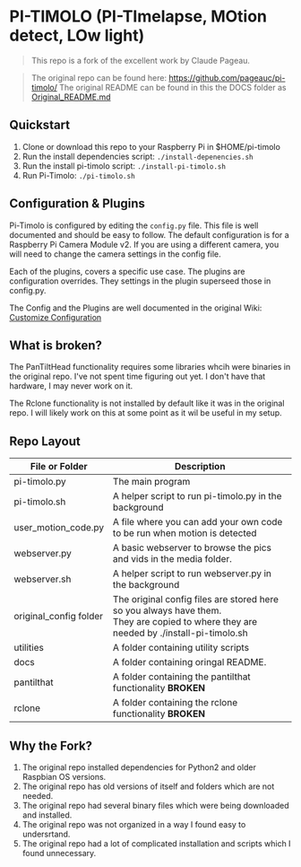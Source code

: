 # PI-TIMOLO (PI-TImelapse, MOtion detect, LOw light)

>This repo is a fork of the excellent work by Claude Pageau.

>The original repo can be found here: https://github.com/pageauc/pi-timolo/
The original README can be found in this the DOCS folder as [Original_README.md](docs/Original_README.md)

## Quickstart
1. Clone or download this repo to your Raspberry Pi in $HOME/pi-timolo
1. Run the install dependencies script: `./install-depenencies.sh`
1. Run the install pi-timolo script: `./install-pi-timolo.sh`
1. Run Pi-Timolo: `./pi-timolo.sh`

## Configuration & Plugins
Pi-Timolo is configured by editing the `config.py` file.  This file is well documented
and should be easy to follow.  The default configuration is for a Raspberry Pi Camera
Module v2.  If you are using a different camera, you will need to change the camera
settings in the config file.

Each of the plugins, covers a specific use case. The plugins are configuration
overrides. They settings in the plugin superseed those in config.py.

The Config and the Plugins are well documented in the original Wiki:
[Customize Configuration](https://github.com/pageauc/pi-timolo/wiki/Customize-Configuration)

## What is broken?
The PanTiltHead functionality requires some libraries whcih were binaries
in the original repo. I've not spent time figuring out yet. I don't have
that hardware, I may never work on it.

The Rclone functionality is not installed by default like it was in the original
repo. I will likely work on this at some point as it wil be useful in my setup.

## Repo Layout

| File or Folder | Description |
| ---- | ----------- |
| pi-timolo.py | The main program |
| pi-timolo.sh | A helper script to run pi-timolo.py in the background |
| user_motion_code.py | A file where you can add your own code to be run when motion is detected |
| webserver.py | A basic webserver to browse the pics and vids in the media folder. |
| webserver.sh | A helper script to run webserver.py in the background  |
| original_config folder | The original config files are stored here so you always have them.<br>They are copied to where they are needed by ./install-pi-timolo.sh|
| utilities | A folder containing utility scripts |
| docs | A folder containing oringal README. |
| pantilthat | A folder containing the pantilthat functionality **BROKEN**|
| rclone | A folder containing the rclone functionality **BROKEN**|

## Why the Fork?

1. The original repo installed dependencies for Python2 and older Raspbian OS versions.
1. The original repo has old versions of itself and folders which are not needed.
1. The original repo had several binary files which were being downloaded
and installed.
1. The original repo was not organized in a way I found easy to undersrtand.
1. The original repo had a lot of complicated installation and scripts which
I found unnecessary.
